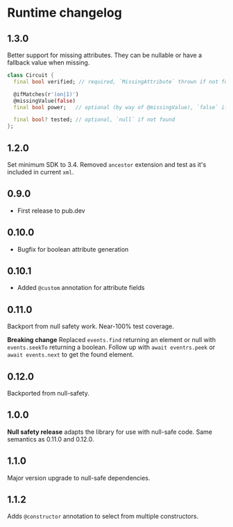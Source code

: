 # Runtime changelog

## 1.3.0

Better support for missing attributes. They can be nullable or have a fallback value when missing.

```dart
class Circuit {
  final bool verified; // required, `MissingAttribute` thrown if not found

  @ifMatches(r'(on|1)')
  @missingValue(false)
  final bool power;   // optional (by way of @missingValue), `false` if not found

  final bool? tested; // optional, `null` if not found
};
```

## 1.2.0

Set minimum SDK to 3.4. Removed `ancestor` extension and test as it's included in current `xml`.

## 0.9.0

- First release to pub.dev

## 0.10.0

- Bugfix for boolean attribute generation

## 0.10.1

- Added ```@custom``` annotation for attribute fields

## 0.11.0

Backport from null safety work. Near-100% test coverage.

**Breaking change** Replaced `events.find` returning an element or null with `events.seekTo` returning a boolean.
Follow up with `await eventrs.peek` or `await events.next` to get the found element.

## 0.12.0

Backported from null-safety.

## 1.0.0

**Null safety release** adapts the library for use with null-safe code. Same semantics as 0.11.0 and 0.12.0.

## 1.1.0

Major version upgrade to null-safe dependencies.

## 1.1.2

Adds `@constructor` annotation to select from multiple constructors.

